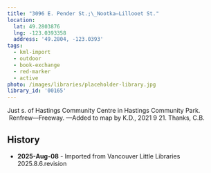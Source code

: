 ```yaml
---
title: "3096 E. Pender St.;\_Nootka—Lillooet St."
location:
  lat: 49.2803876
  lng: -123.0393358
  address: '49.2804, -123.0393'
tags:
  - kml-import
  - outdoor
  - book-exchange
  - red-marker
  - active
photo: /images/libraries/placeholder-library.jpg
library_id: '00165'
---
```

Just s. of Hastings Community Centre in Hastings Community Park.  Renfrew—Freeway.
—Added to map by K.D., 2021 9 21. Thanks, C.B.

## History
- **2025-Aug-08** - Imported from Vancouver Little Libraries 2025.8.6.revision
